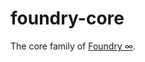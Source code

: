 foundry-core
===============

The core family of [Foundry ∞](https://github.com/thoughtbot/foundry).
